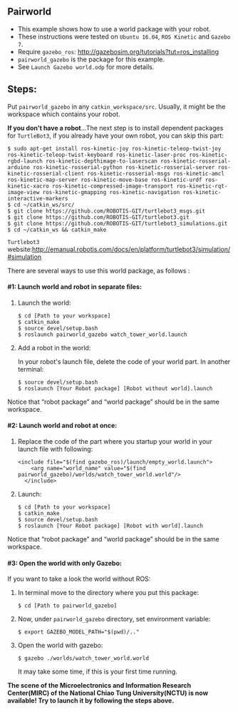 ## Pairworld

- This example shows how to use a world package with your robot.
- These instructions were tested on `Ubuntu 16.04`, `ROS Kinetic` and `Gazebo 7`.
- Require `gazebo_ros`: http://gazebosim.org/tutorials?tut=ros_installing
- ``pairworld_gazebo`` is the package for this example. 
- See ``Launch Gazebo world.odp`` for more details.




## Steps:

Put ``pairworld_gazebo`` in any ``catkin_workspace/src``. Usually, it might be the workspace which contains your robot. 

**If you don't have a robot**...The next step is to install dependent packages for `TurtleBot3`, if you already have your own robot, you can skip this part:

```shell
$ sudo apt-get install ros-kinetic-joy ros-kinetic-teleop-twist-joy ros-kinetic-teleop-twist-keyboard ros-kinetic-laser-proc ros-kinetic-rgbd-launch ros-kinetic-depthimage-to-laserscan ros-kinetic-rosserial-arduino ros-kinetic-rosserial-python ros-kinetic-rosserial-server ros-kinetic-rosserial-client ros-kinetic-rosserial-msgs ros-kinetic-amcl ros-kinetic-map-server ros-kinetic-move-base ros-kinetic-urdf ros-kinetic-xacro ros-kinetic-compressed-image-transport ros-kinetic-rqt-image-view ros-kinetic-gmapping ros-kinetic-navigation ros-kinetic-interactive-markers
$ cd ~/catkin_ws/src/
$ git clone https://github.com/ROBOTIS-GIT/turtlebot3_msgs.git
$ git clone https://github.com/ROBOTIS-GIT/turtlebot3.git
$ git clone https://github.com/ROBOTIS-GIT/turtlebot3_simulations.git
$ cd ~/catkin_ws && catkin_make
```

`Turtlebot3` website:http://emanual.robotis.com/docs/en/platform/turtlebot3/simulation/#simulation



There are several ways to use this world package, as follows :

#### #1: Launch world and robot in separate files:

1. Launch the world:

   ```shell
   $ cd [Path to your workspace]
   $ catkin_make
   $ source devel/setup.bash
   $ roslaunch pairworld_gazebo watch_tower_world.launch
   ```

2. Add a robot in the world:

   In your robot's launch file, delete the code of your world part. In another terminal:

   ```shell
   $ source devel/setup.bash
   $ roslaunch [Your Robot package] [Robot without world].launch
   ```

Notice that “robot package” and “world package” should be in the same workspace.



#### #2: Launch world and robot at once:

1. Replace the code of the part where you startup your world in your launch file with following:

   ```launch
   <include file="$(find gazebo_ros)/launch/empty_world.launch">
       <arg name="world_name" value="$(find pairworld_gazebo)/worlds/watch_tower_world.world"/>
     </include> 
   ```

2. Launch:

   ```shell
   $ cd [Path to your workspace]
   $ catkin_make
   $ source devel/setup.bash
   $ roslaunch [Your Robot package] [Robot with world].launch
   ```


Notice that “robot package” and “world package” should be in the same workspace.



#### #3: Open the world with only Gazebo:

If you want to take a look the world without ROS:

1. In terminal move to the directory where you put this package:

   ```shell
   $ cd [Path to pairworld_gazebo]
   ```

2. Now, under `pairworld_gazebo` directory, set environment variable:

   ```shell
   $ export GAZEBO_MODEL_PATH="$(pwd)/.."
   ```

3. Open the world with gazebo:

   ```shell
   $ gazebo ./worlds/watch_tower_world.world
   ```

   It may take some time, if this is your first time running.



**The scene of the Microelectronics and Information Research Center(MIRC) of the National Chiao Tung University(NCTU) is now available! Try to launch it by following the steps above.**

